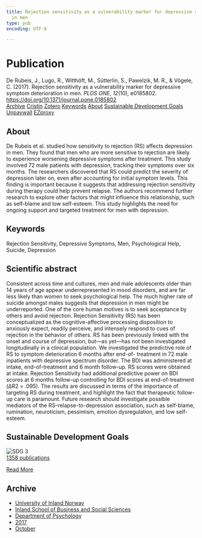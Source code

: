 ```yaml
---
title: Rejection sensitivity as a vulnerability marker for depressive symptom deterioration
  in men
type: pub
encoding: UTF-8

---
```

<h1>Publication</h1>
<article id="csl-bib-container-E35QH29F" class="csl-bib-container">
  <div class="csl-bib-body"> <div class="csl-entry">De Rubeis, J., Lugo, R., Witthöft, M., Sütterlin, S., Pawelzik, M. R., &#38; Vögele, C. (2017). Rejection sensitivity as a vulnerability marker for depressive symptom deterioration in men. <i>PLOS ONE</i>, <i>12</i>(10), e0185802. <a href="https://doi.org/10.1371/journal.pone.0185802">https://doi.org/10.1371/journal.pone.0185802</a></div> </div>
  <div class="csl-bib-buttons">
    <a href="#taxonomy-article-E35QH29F" alt="archive" class="csl-bib-button">Archive</a>
    <a href="https://app.cristin.no/results/show.jsf?id=1507277" alt="Cristin" class="csl-bib-button">Cristin</a>
    <a href="http://zotero.org/groups/5881554/items/E35QH29F" alt="Zotero" class="csl-bib-button">Zotero</a>
    <a href="#keywords-article-E35QH29F" alt="keywords" class="csl-bib-button">Keywords</a>
    <a href="#about-article-E35QH29F" alt="about_pub" class="csl-bib-button">About</a>
    <a href="#sdg-article-E35QH29F" alt="sdg" class="csl-bib-button">Sustainable Development Goals</a>
    <a href="https://journals.plos.org/plosone/article/file?id=10.1371/journal.pone.0185802&amp;type=printable" alt="Unpaywall" class="csl-bib-button">Unpaywall</a>
    <a href="https://journals.plos.org/plosone/article/file?id=10.1371/journal.pone.0185802&amp;type=printable" alt="EZproxy" class="csl-bib-button">EZproxy</a>
  </div>
  <div id="csl-bib-meta-container-E35QH29F"></div>
</article>
<div id="csl-bib-meta-E35QH29F" class="csl-bib-meta">
  <article id="about-article-E35QH29F" class="about_pub-article">
    <h1>About</h1>
    De Rubeis et al. studied how sensitivity to rejection (RS) affects depression in men. They found that men who are more sensitive to rejection are likely to experience worsening depressive symptoms after treatment. This study involved 72 male patients with depression, tracking their symptoms over six months. The researchers discovered that RS could predict the severity of depression later on, even after accounting for initial symptom levels. This finding is important because it suggests that addressing rejection sensitivity during therapy could help prevent relapse. The authors recommend further research to explore other factors that might influence this relationship, such as self-blame and low self-esteem. This study highlights the need for ongoing support and targeted treatment for men with depression.
  </article>
  <article id="keywords-article-E35QH29F" class="keywords-article">
    <h1>Keywords</h1>
    Rejection Sensitivity, Depressive Symptoms, Men, Psychological Help, Suicide, Depression
  </article>
  <article id="abstract-article-E35QH29F" class="abstract-article">
    <h1>Scientific abstract</h1>
    Consistent across time and cultures, men and male adolescents older than 14 years of age appear underrepresented in mood disorders, and are far less likely than women to seek psychological help. The much higher rate of suicide amongst males suggests that depression in men might be underreported. One of the core human motives is to seek acceptance by others and avoid rejection. Rejection Sensitivity (RS) has been conceptualized as the cognitive-affective processing disposition to anxiously expect, readily perceive, and intensely respond to cues of rejection in the behavior of others. RS has been previously linked with the onset and course of depression, but—as yet—has not been investigated longitudinally in a clinical population. We investigated the predictive role of RS to symptom deterioration 6 months after end-of- treatment in 72 male inpatients with depressive spectrum disorder. The BDI was administered at intake, end-of-treatment and 6 month follow-up. RS scores were obtained at intake. Rejection Sensitivity had additional predictive power on BDI scores at 6 months follow-up controlling for BDI scores at end-of-treatment (ΔR2 = .095). The results are discussed in terms of the importance of targeting RS during treatment, and highlight the fact that therapeutic follow-up care is paramount. Future research should investigate possible mediators of the RS–relapse-to-depression association, such as self-blame, rumination, neuroticism, pessimism, emotion dysregulation, and low self-esteem.
  </article>
  <article id="sdg-article-E35QH29F" class="sdg-article">
    <h1>Sustainable Development Goals</h1>
    <div class="sdg-container"><div id="sdg3" class="sdg">
        <img src="{{< params subfolder >}}images/sdg/sdg03_en.png" class="image" alt="SDG 3">
        <div class="sdg-overlay">
          <a href="{{< params subfolder >}}en/archive/?sdg=3#archive" class="sdg-publication-count"><span>1358</span> publications</a>
          <p><a href="https://sdgs.un.org/goals/goal3" class="sdg-read-more">Read More</a></p>
        </div>
      </div></div>
  </article>
  <article id="taxonomy-article-E35QH29F" class="taxonomy-article">
    <h1>Archive</h1>
    <ul>
      <li><a href="{{< params subfolder >}}en/archive/?key=3DCRN523">University of Inland Norway</a></li>
      <li><a href="{{< params subfolder >}}en/archive/?key=DU8Q9LN9">Inland School of Business and Social Sciences</a></li>
      <li><a href="{{< params subfolder >}}en/archive/?key=KTD9NXA8">Department of Psychology</a></li>
      <li><a href="{{< params subfolder >}}en/archive/?key=E9KSSDJQ">2017</a></li>
      <li><a href="{{< params subfolder >}}en/archive/?key=H4X7BB84">October</a></li>
    </ul>
  </article>
</div>
